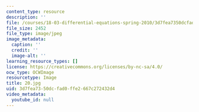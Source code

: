 ```yaml
---
content_type: resource
description: ''
file: /courses/18-03-differential-equations-spring-2010/3d7fea7350dcfad0ffe2667c272432d4_20.jpg
file_size: 2452
file_type: image/jpeg
image_metadata:
  caption: ''
  credit: ''
  image-alt: ''
learning_resource_types: []
license: https://creativecommons.org/licenses/by-nc-sa/4.0/
ocw_type: OCWImage
resourcetype: Image
title: 20.jpg
uid: 3d7fea73-50dc-fad0-ffe2-667c272432d4
video_metadata:
  youtube_id: null
---
```

